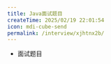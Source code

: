 ```yaml
---
title: Java面试题目
createTime: 2025/02/19 22:01:54
icon: mdi-cube-send
permalink: /interview/xjhtnx2b/
---
```



- 面试题目